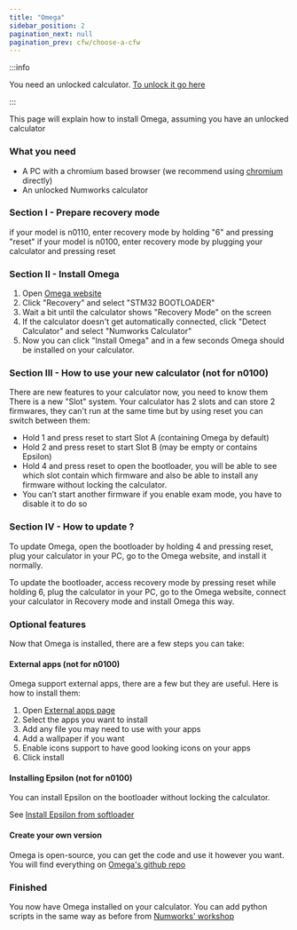 ```yaml
---
title: "Omega"
sidebar_position: 2
pagination_next: null
pagination_prev: cfw/choose-a-cfw
---
```


:::info

You need an unlocked calculator. [To unlock it go here](/docs/intro)

:::

This page will explain how to install Omega, assuming you have an unlocked calculator

### What you need

- A PC with a chromium based browser (we recommend using [chromium](https://www.chromium.org/chromium-projects/) directly)
- An unlocked Numworks calculator

### Section I - Prepare recovery mode

if your model is n0110, enter recovery mode by holding "6" and pressing "reset"
if your model is n0100, enter recovery mode by plugging your calculator and pressing reset

### Section II - Install Omega

1. Open [Omega website](https://getomega.dev/install)
2. Click "Recovery" and select "STM32 BOOTLOADER"
3. Wait a bit until the calculator shows "Recovery Mode" on the screen
4. If the calculator doesn't get automatically connected, click "Detect Calculator" and select "Numworks Calculator"
5. Now you can click "Install Omega" and in a few seconds Omega should be installed on your calculator.

### Section III - How to use your new calculator (not for n0100)

There are new features to your calculator now, you need to know them
There is a new "Slot" system. Your calculator has 2 slots and can store 2 firmwares, they can't run at the same time but by using reset you can switch between them:
- Hold 1 and press reset to start Slot A (containing Omega by default)
- Hold 2 and press reset to start Slot B (may be empty or contains Epsilon)
- Hold 4 and press reset to open the bootloader, you will be able to see which slot contain which firmware and also be able to install any firmware without locking the calculator.
- You can’t start another firmware if you enable exam mode, you have to disable it to do so

### Section IV - How to update ?

To update Omega, open the bootloader by holding 4 and pressing reset, plug your calculator in your PC, go to the Omega website, and install it normally.

To update the bootloader, access recovery mode by pressing reset while holding 6, plug the calculator in your PC, go to the Omega website, connect your calculator in Recovery mode and install Omega this way.

### Optional features

Now that Omega is installed, there are a few steps you can take:

#### External apps (not for n0100)

Omega support external apps, there are a few but they are useful. Here is how to install them:
1. Open [External apps page](https://external.getomega.dev/)
2. Select the apps you want to install
3. Add any file you may need to use with your apps
4. Add a wallpaper if you want
5. Enable icons support to have good looking icons on your apps
6. Click install

#### Installing Epsilon (not for n0100)

You can install Epsilon on the bootloader without locking the calculator.

See [Install Epsilon from softloader](/docs/cfw/install-epsilon-from-softloader)


#### Create your own version

Omega is open-source, you can get the code and use it however you want. You will find everything on [Omega's github repo](https://github.com/Omega-Numworks/Omega)

### Finished

You now have Omega installed on your calculator. You can add python scripts in the same way as before from [Numworks' workshop](https://my.numworks.com/python/)
